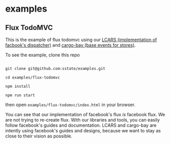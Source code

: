 # examples

## Flux TodoMVC

This is the example of flux todomvc using our [LCARS (implementation of facbook's dispatcher)](https://github.com/sstate/lcars) and [cargo-bay (base events for stores)](https://github.com/sstate/cargo-bay).

To see the example, clone this repo

```

git clone git@github.com:sstate/examples.git

cd examples/flux-todomvc

npm install

npm run start

```

then open `examples/flux-todomvc/index.html` in your browser.

You can see that our implementation of facebook's flux _is_ facebook flux. We are not trying to re-create flux. With our
libraries and tools, you can easily follow facebook's guides and documentation. LCARS and cargo-bay are intently using
facebook's guides and designs, because we want to stay as close to their vision as possible.